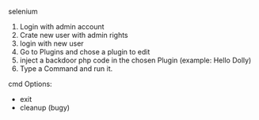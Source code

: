 selenium 
1. Login with admin account
2. Crate new user with admin rights
3. login with new user
4. Go to Plugins and chose a plugin to edit
5. inject a backdoor php code in the chosen Plugin (example: Hello Dolly)
6. Type a Command and run it. 

cmd Options: 
- exit
- cleanup (bugy)
